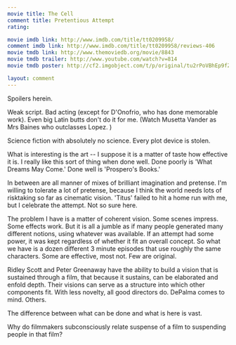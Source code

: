 ```yaml
---
movie title: The Cell
comment title: Pretentious Attempt
rating: 

movie imdb link: http://www.imdb.com/title/tt0209958/
comment imdb link: http://www.imdb.com/title/tt0209958/reviews-406
movie tmdb link: http://www.themoviedb.org/movie/8843
movie tmdb trailer: http://www.youtube.com/watch?v=814
movie tmdb poster: http://cf2.imgobject.com/t/p/original/tu2rPoVBhEp9fZfOahkqbXSNsxS.jpg

layout: comment
---
```


Spoilers herein.

Weak script. Bad acting (except for D'Onofrio, who has done memorable work). Even big Latin butts don't do it for me. (Watch Musetta Vander as Mrs Baines who outclasses Lopez. )

Science fiction with absolutely no science. Every plot device is stolen.

What is interesting is the art -- I suppose it is a matter of taste how effective it is. I really like this sort of thing when done well. Done poorly is 'What Dreams May Come.' Done well is 'Prospero's Books.'

In between are all manner of mixes of brilliant imagination and pretense. I'm willing to tolerate a lot of pretense, because I think the world needs lots of risktaking so far as cinematic vision. 'Titus' failed to hit a home run with me, but I celebrate the attempt. Not so sure here.

The problem I have is a matter of coherent vision. Some scenes impress. Some effects work. But it is all a jumble as if many people generated many different notions, using whatever was available. If an attempt had some power, it was kept regardless of whether it fit an overall concept. So what we have is a dozen different 3 minute episodes that use roughly the same characters. Some are effective, most not. Few are original.

Ridley Scott and Peter Greenaway have the ability to build a vision that is sustained through a film, that because it sustains, can be elaborated and enfold depth. Their visions can serve as a structure into which other components fit. With less novelty, all good directors do. DePalma comes to mind. Others.

The difference between what can be done and what is here is vast.

Why do filmmakers subconsciously relate suspense of a film to suspending people in that film?